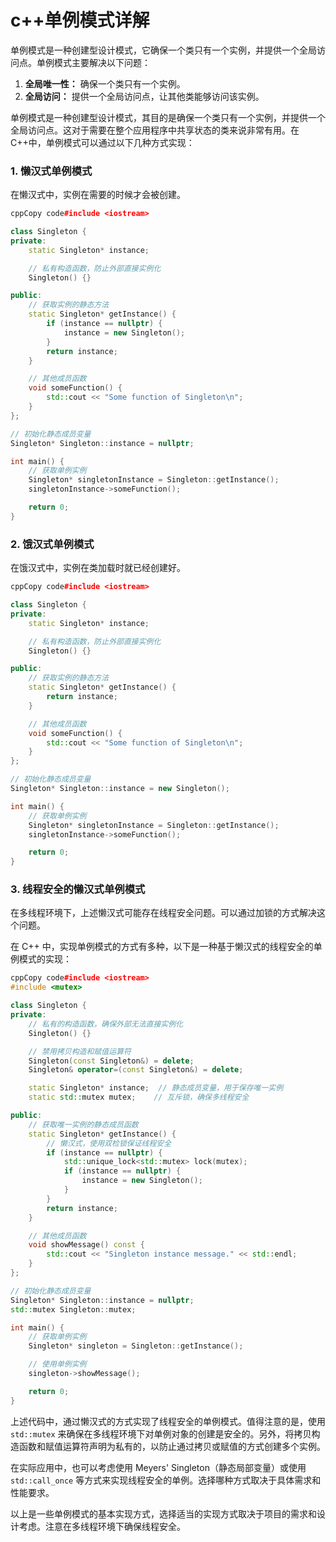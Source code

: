 # c++单例模式详解

单例模式是一种创建型设计模式，它确保一个类只有一个实例，并提供一个全局访问点。单例模式主要解决以下问题：

1. **全局唯一性：** 确保一个类只有一个实例。
2. **全局访问：** 提供一个全局访问点，让其他类能够访问该实例。

单例模式是一种创建型设计模式，其目的是确保一个类只有一个实例，并提供一个全局访问点。这对于需要在整个应用程序中共享状态的类来说非常有用。在C++中，单例模式可以通过以下几种方式实现：

### 1. 懒汉式单例模式

在懒汉式中，实例在需要的时候才会被创建。

```c++
cppCopy code#include <iostream>

class Singleton {
private:
    static Singleton* instance;

    // 私有构造函数，防止外部直接实例化
    Singleton() {}

public:
    // 获取实例的静态方法
    static Singleton* getInstance() {
        if (instance == nullptr) {
            instance = new Singleton();
        }
        return instance;
    }

    // 其他成员函数
    void someFunction() {
        std::cout << "Some function of Singleton\n";
    }
};

// 初始化静态成员变量
Singleton* Singleton::instance = nullptr;

int main() {
    // 获取单例实例
    Singleton* singletonInstance = Singleton::getInstance();
    singletonInstance->someFunction();

    return 0;
}
```

### 2. 饿汉式单例模式

在饿汉式中，实例在类加载时就已经创建好。

```c++
cppCopy code#include <iostream>

class Singleton {
private:
    static Singleton* instance;

    // 私有构造函数，防止外部直接实例化
    Singleton() {}

public:
    // 获取实例的静态方法
    static Singleton* getInstance() {
        return instance;
    }

    // 其他成员函数
    void someFunction() {
        std::cout << "Some function of Singleton\n";
    }
};

// 初始化静态成员变量
Singleton* Singleton::instance = new Singleton();

int main() {
    // 获取单例实例
    Singleton* singletonInstance = Singleton::getInstance();
    singletonInstance->someFunction();

    return 0;
}
```

### 3. 线程安全的懒汉式单例模式

在多线程环境下，上述懒汉式可能存在线程安全问题。可以通过加锁的方式解决这个问题。

在 C++ 中，实现单例模式的方式有多种，以下是一种基于懒汉式的线程安全的单例模式的实现：

```c++
cppCopy code#include <iostream>
#include <mutex>

class Singleton {
private:
    // 私有的构造函数，确保外部无法直接实例化
    Singleton() {}

    // 禁用拷贝构造和赋值运算符
    Singleton(const Singleton&) = delete;
    Singleton& operator=(const Singleton&) = delete;

    static Singleton* instance;  // 静态成员变量，用于保存唯一实例
    static std::mutex mutex;    // 互斥锁，确保多线程安全

public:
    // 获取唯一实例的静态成员函数
    static Singleton* getInstance() {
        // 懒汉式，使用双检锁保证线程安全
        if (instance == nullptr) {
            std::unique_lock<std::mutex> lock(mutex);
            if (instance == nullptr) {
                instance = new Singleton();
            }
        }
        return instance;
    }

    // 其他成员函数
    void showMessage() const {
        std::cout << "Singleton instance message." << std::endl;
    }
};

// 初始化静态成员变量
Singleton* Singleton::instance = nullptr;
std::mutex Singleton::mutex;

int main() {
    // 获取单例实例
    Singleton* singleton = Singleton::getInstance();

    // 使用单例实例
    singleton->showMessage();

    return 0;
}
```

上述代码中，通过懒汉式的方式实现了线程安全的单例模式。值得注意的是，使用 `std::mutex` 来确保在多线程环境下对单例对象的创建是安全的。另外，将拷贝构造函数和赋值运算符声明为私有的，以防止通过拷贝或赋值的方式创建多个实例。

在实际应用中，也可以考虑使用 Meyers' Singleton（静态局部变量）或使用 `std::call_once` 等方式来实现线程安全的单例。选择哪种方式取决于具体需求和性能要求。

以上是一些单例模式的基本实现方式，选择适当的实现方式取决于项目的需求和设计考虑。注意在多线程环境下确保线程安全。